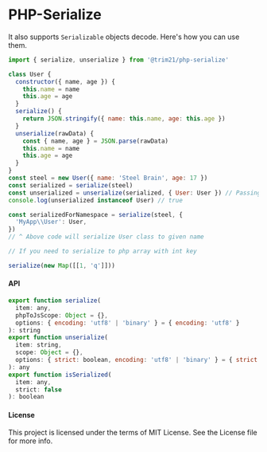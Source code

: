 # PHP-Serialize

It also supports `Serializable` objects decode. Here's how you can use them.

```js
import { serialize, unserialize } from '@trim21/php-serialize'

class User {
  constructor({ name, age }) {
    this.name = name
    this.age = age
  }
  serialize() {
    return JSON.stringify({ name: this.name, age: this.age })
  }
  unserialize(rawData) {
    const { name, age } = JSON.parse(rawData)
    this.name = name
    this.age = age
  }
}
const steel = new User({ name: 'Steel Brain', age: 17 })
const serialized = serialize(steel)
const unserialized = unserialize(serialized, { User: User }) // Passing available classes
console.log(unserialized instanceof User) // true

const serializedForNamespace = serialize(steel, {
  'MyApp\\User': User,
})
// ^ Above code will serialize User class to given name

// If you need to serialize to php array with int key

serialize(new Map([[1, 'q']]))
```

#### API

```js
export function serialize(
  item: any,
  phpToJsScope: Object = {},
  options: { encoding: 'utf8' | 'binary' } = { encoding: 'utf8' }
): string
export function unserialize(
  item: string,
  scope: Object = {},
  options: { strict: boolean, encoding: 'utf8' | 'binary' } = { strict: false, encoding: 'utf8' }
): any
export function isSerialized(
  item: any,
  strict: false
): boolean
```

#### License

This project is licensed under the terms of MIT License. See the License file for more info.
